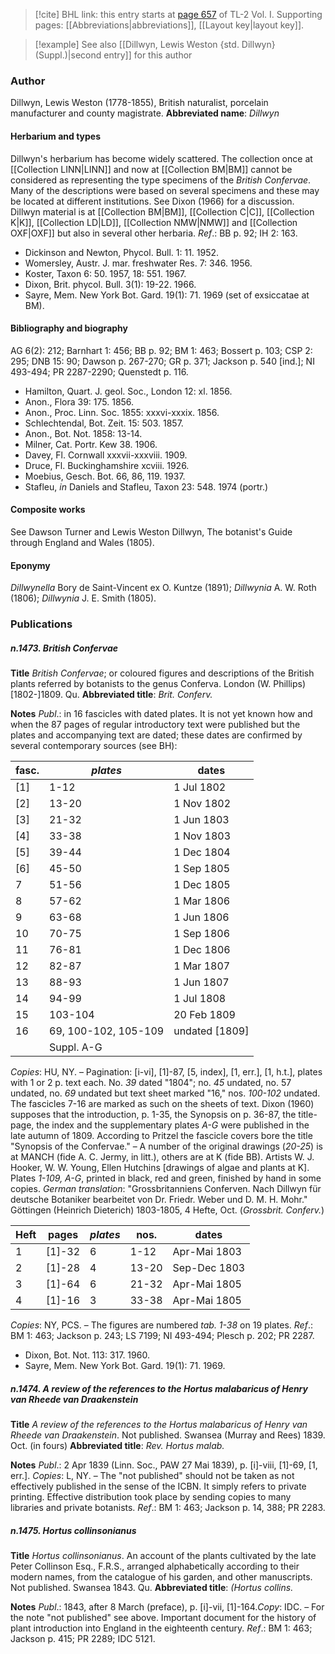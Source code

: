 > [!cite] BHL link: this entry starts at [page 657](https://www.biodiversitylibrary.org/page/33120788) of TL-2 Vol. I.
> Supporting pages: [[Abbreviations|abbreviations]], [[Layout key|layout key]].

> [!example] See also [[Dillwyn, Lewis Weston {std. Dillwyn} (Suppl.)|second entry]] for this author

### Author

Dillwyn, Lewis Weston (1778-1855), British naturalist, porcelain manufacturer and county magistrate. 
**Abbreviated name**: *Dillwyn*

#### Herbarium and types

Dillwyn's herbarium has become widely scattered. The collection once at [[Collection LINN|LINN]] and now at [[Collection BM|BM]] cannot be considered as representing the type specimens of the *British Confervae*. Many of the descriptions were based on several specimens and these may be located at different institutions. See Dixon (1966) for a discussion. Dillwyn material is at [[Collection BM|BM]], [[Collection C|C]], [[Collection K|K]], [[Collection LD|LD]], [[Collection NMW|NMW]] and [[Collection OXF|OXF]] but also in several other herbaria.
*Ref*.: BB p. 92; IH 2: 163.
- Dickinson and Newton, Phycol. Bull. 1: 11. 1952.
- Womersley, Austr. J. mar. freshwater Res. 7: 346. 1956.
- Koster, Taxon 6: 50. 1957, 18: 551. 1967.
- Dixon, Brit. phycol. Bull. 3(1): 19-22. 1966.
- Sayre, Mem. New York Bot. Gard. 19(1): 71. 1969 (set of exsiccatae at BM).

#### Bibliography and biography

AG 6(2): 212; Barnhart 1: 456; BB p. 92; BM 1: 463; Bossert p. 103; CSP 2: 295; DNB 15: 90; Dawson p. 267-270; GR p. 371; Jackson p. 540 \[ind.\]; NI 493-494; PR 2287-2290; Quenstedt p. 116.
- Hamilton, Quart. J. geol. Soc., London 12: xl. 1856.
- Anon., Flora 39: 175. 1856.
- Anon., Proc. Linn. Soc. 1855: xxxvi-xxxix. 1856.
- Schlechtendal, Bot. Zeit. 15: 503. 1857.
- Anon., Bot. Not. 1858: 13-14.
- Milner, Cat. Portr. Kew 38. 1906.
- Davey, Fl. Cornwall xxxvii-xxxviii. 1909.
- Druce, Fl. Buckinghamshire xcviii. 1926.
- Moebius, Gesch. Bot. 66, 86, 119. 1937.
- Stafleu, *in* Daniels and Stafleu, Taxon 23: 548. 1974 (portr.)

#### Composite works

See Dawson Turner and Lewis Weston Dillwyn, The botanist's Guide through England and Wales (1805).

#### Eponymy

*Dillwynella* Bory de Saint-Vincent ex O. Kuntze (1891); *Dillwynia* A. W. Roth (1806); *Dillwynia* J. E. Smith (1805).

### Publications

##### n.1473. British Confervae

**Title**
*British Confervae*; or coloured figures and descriptions of the British plants referred by botanists to the genus Conferva. London (W. Phillips) \[1802-\]1809. Qu.
**Abbreviated title**: *Brit. Conferv.*

**Notes**
*Publ*.: in 16 fascicles with dated plates. It is not yet known how and when the 87 pages of regular introductory text were published but the plates and accompanying text are dated; these dates are confirmed by several contemporary sources (see BH):

|fasc.	|*plates*	|dates	|
|---	|---	|---	|
|\[1\]	|1-12	|1 Jul 1802	|
|\[2\]	|13-20	|1 Nov 1802	|
|\[3\]	|21-32	|1 Jun 1803	|
|\[4\]	|33-38	|1 Nov 1803	|
|\[5\]	|39-44	|1 Dec 1804	|
|\[6\]	|45-50	|1 Sep 1805	|
|7	|51-56	|1 Dec 1805	|
|8	|57-62	|1 Mar 1806	|
|9	|63-68	|1 Jun 1806|
|10	|70-75	|1 Sep 1806|
|11	|76-81	|1 Dec 1806|
|12	|82-87	|1 Mar 1807|
|13	|88-93	|1 Jun 1807|
|14	|94-99	|1 Jul 1808|
|15	|103-104	|20 Feb 1809|
|16	|69, 100-102, 105-109	|undated \[1809\]|
|	|Suppl. A-G|

*Copies*: HU, NY. – Pagination: \[i-vi\], \[1\]-87, \[5, index\], \[1, err.\], \[1, h.t.\], plates with 1 or 2 p. text each. No. *39* dated "1804"; no. *45* undated, no. 57 undated, no. *69* undated but text sheet marked "16," nos. *100-102* undated. The fascicles 7-16 are marked as such on the sheets of text. Dixon (1960) supposes that the introduction, p. 1-35, the Synopsis on p. 36-87, the title-page, the index and the supplementary plates *A-G* were published in the late autumn of 1809. According to Pritzel the fascicle covers bore the title "Synopsis of the Confervae." – A number of the original drawings (*20-25*) is at MANCH (fide A. C. Jermy, in litt.), others are at K (fide BB). Artists W. J. Hooker, W. W. Young, Ellen Hutchins \[drawings of algae and plants at K\]. Plates *1-109, A-G*, printed in black, red and green, finished by hand in some copies.
*German translation*: "Grossbritanniens Conferven. Nach Dillwyn für deutsche Botaniker bearbeitet von Dr. Friedr. Weber und D. M. H. Mohr." Göttingen (Heinrich Dieterich) 1803-1805, 4 Hefte, Oct. (*Grossbrit. Conferv.*)

|Heft	|pages	|*plates*	|nos.	|dates|
|---	|---	|---	|---	|---	|
|1	|\[1\]-32	|6	|1-12	|Apr-Mai 1803|
|2	|\[1\]-28	|4	|13-20	|Sep-Dec 1803|
|3	|\[1\]-64	|6	|21-32	|Apr-Mai 1805|
|4	|\[1\]-16	|3	|33-38	|Apr-Mai 1805|

*Copies*: NY, PCS. – The figures are numbered *tab. 1-38* on 19 plates.
*Ref*.: BM 1: 463; Jackson p. 243; LS 7199; NI 493-494; Plesch p. 202; PR 2287.
- Dixon, Bot. Not. 113: 317. 1960.
- Sayre, Mem. New York Bot. Gard. 19(1): 71. 1969.

##### n.1474. A review of the references to the Hortus malabaricus of Henry van Rheede van Draakenstein

**Title**
*A review of the references to the Hortus malabaricus of Henry van Rheede van Draakenstein*. Not published. Swansea (Murray and Rees) 1839. Oct. (in fours)
**Abbreviated title**: *Rev. Hortus malab.*

**Notes**
*Publ*.: 2 Apr 1839 (Linn. Soc., PAW 27 Mai 1839), p. \[i\]-viii, \[1\]-69, \[1, err.\]. *Copies*: L, NY. – The "not published" should not be taken as not effectively published in the sense of the ICBN. It simply refers to private printing. Effective distribution took place by sending copies to many libraries and private botanists.
*Ref*.: BM 1: 463; Jackson p. 14, 388; PR 2283.

##### n.1475. Hortus collinsonianus

**Title**
*Hortus collinsonianus*. An account of the plants cultivated by the late Peter Collinson Esq., F.R.S., arranged alphabetically according to their modern names, from the catalogue of his garden, and other manuscripts. Not published. Swansea 1843. Qu.
**Abbreviated title**: *(Hortus collins.*

**Notes**
*Publ*.: 1843, after 8 March (preface), p. \[i\]-vii, \[1\]-164.*Copy*: IDC. – For the note "not published" see above. Important document for the history of plant introduction into England in the eighteenth century.
*Ref*.: BM 1: 463; Jackson p. 415; PR 2289; IDC 5121.

